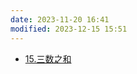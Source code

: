 ```yaml
---
date: 2023-11-20 16:41
modified: 2023-12-15 15:51
---
```


- [15.三数之和](https://leetcode.cn/problems/3sum/)
